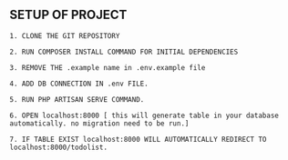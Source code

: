 ## SETUP OF PROJECT

    1. CLONE THE GIT REPOSITORY 

    2. RUN COMPOSER INSTALL COMMAND FOR INITIAL DEPENDENCIES

    3. REMOVE THE .example name in .env.example file

    4. ADD DB CONNECTION IN .env FILE.

    5. RUN PHP ARTISAN SERVE COMMAND.

    6. OPEN localhost:8000 [ this will generate table in your database automatically. no migration need to be run.]

    7. IF TABLE EXIST localhost:8000 WILL AUTOMATICALLY REDIRECT TO localhost:8000/todolist.

    